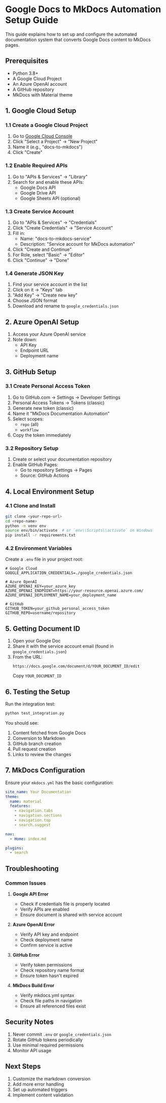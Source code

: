 # Google Docs to MkDocs Automation Setup Guide

This guide explains how to set up and configure the automated documentation system that converts Google Docs content to MkDocs pages.

## Prerequisites

- Python 3.8+
- A Google Cloud Project
- An Azure OpenAI account
- A GitHub repository
- MkDocs with Material theme

## 1. Google Cloud Setup

### 1.1 Create a Google Cloud Project
1. Go to [Google Cloud Console](https://console.cloud.google.com/)
2. Click "Select a Project" → "New Project"
3. Name it (e.g., "docs-to-mkdocs")
4. Click "Create"

### 1.2 Enable Required APIs
1. Go to "APIs & Services" → "Library"
2. Search for and enable these APIs:
   - Google Docs API
   - Google Drive API
   - Google Sheets API (optional)

### 1.3 Create Service Account
1. Go to "APIs & Services" → "Credentials"
2. Click "Create Credentials" → "Service Account"
3. Fill in:
   - Name: "docs-to-mkdocs-service"
   - Description: "Service account for MkDocs automation"
4. Click "Create and Continue"
5. For Role, select "Basic" → "Editor"
6. Click "Continue" → "Done"

### 1.4 Generate JSON Key
1. Find your service account in the list
2. Click on it → "Keys" tab
3. "Add Key" → "Create new key"
4. Choose JSON format
5. Download and rename to `google_credentials.json`

## 2. Azure OpenAI Setup

1. Access your Azure OpenAI service
2. Note down:
   - API Key
   - Endpoint URL
   - Deployment name

## 3. GitHub Setup

### 3.1 Create Personal Access Token
1. Go to GitHub.com → Settings → Developer Settings
2. Personal Access Tokens → Tokens (classic)
3. Generate new token (classic)
4. Name it "MkDocs Documentation Automation"
5. Select scopes:
   - `repo` (all)
   - `workflow`
6. Copy the token immediately

### 3.2 Repository Setup
1. Create or select your documentation repository
2. Enable GitHub Pages:
   - Go to repository Settings → Pages
   - Source: GitHub Actions

## 4. Local Environment Setup

### 4.1 Clone and Install
```bash
git clone <your-repo-url>
cd <repo-name>
python -m venv env
source env/bin/activate  # or `env\\Scripts\\activate` on Windows
pip install -r requirements.txt
```

### 4.2 Environment Variables
Create a `.env` file in your project root:

```env
# Google Cloud
GOOGLE_APPLICATION_CREDENTIALS=./google_credentials.json

# Azure OpenAI
AZURE_OPENAI_KEY=your_azure_key
AZURE_OPENAI_ENDPOINT=https://your-resource.openai.azure.com/
AZURE_OPENAI_DEPLOYMENT_NAME=your_deployment_name

# GitHub
GITHUB_TOKEN=your_github_personal_access_token
GITHUB_REPO=username/repository
```

## 5. Getting Document ID

1. Open your Google Doc
2. Share it with the service account email (found in `google_credentials.json`)
3. From the URL:
   ```
   https://docs.google.com/document/d/YOUR_DOCUMENT_ID/edit
   ```
   Copy `YOUR_DOCUMENT_ID`

## 6. Testing the Setup

Run the integration test:
```bash
python test_integration.py
```

You should see:
1. Content fetched from Google Docs
2. Conversion to Markdown
3. GitHub branch creation
4. Pull request creation
5. Links to review the changes

## 7. MkDocs Configuration

Ensure your `mkdocs.yml` has the basic configuration:

```yaml
site_name: Your Documentation
theme:
  name: material
  features:
    - navigation.tabs
    - navigation.sections
    - navigation.top
    - search.suggest

nav:
  - Home: index.md

plugins:
  - search
```

## Troubleshooting

### Common Issues

1. **Google API Error**
   - Check if credentials file is properly located
   - Verify APIs are enabled
   - Ensure document is shared with service account

2. **Azure OpenAI Error**
   - Verify API key and endpoint
   - Check deployment name
   - Confirm service is active

3. **GitHub Error**
   - Verify token permissions
   - Check repository name format
   - Ensure token hasn't expired

4. **MkDocs Build Error**
   - Verify mkdocs.yml syntax
   - Check file paths in navigation
   - Ensure all referenced files exist

## Security Notes

1. Never commit `.env` or `google_credentials.json`
2. Rotate GitHub tokens periodically
3. Use minimal required permissions
4. Monitor API usage

## Next Steps

1. Customize the markdown conversion
2. Add more error handling
3. Set up automated triggers
4. Implement content validation
